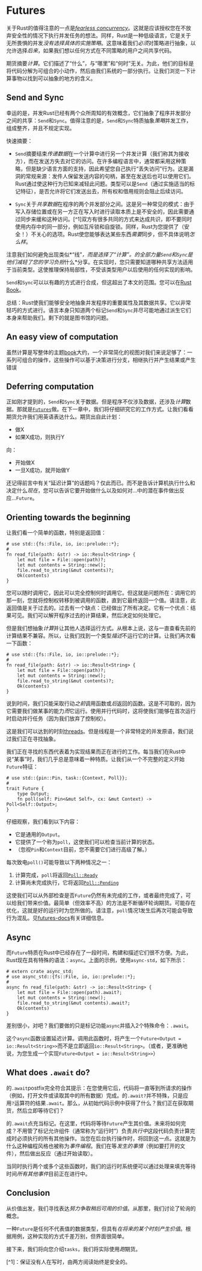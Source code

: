 # Futures

关于Rust的值得注意的一点是[*fearless concurrency*](https://blog.rust-lang.org/2015/04/10/Fearless-Concurrency.html)。这就是应该授权您在不放弃安全性的情况下执行并发任务的想法。同样，Rust是一种低级语言，它是关于无所畏惧的并发*没有选择具体的实施策略*。这意味着我们*必须*对策略进行抽象，以允许选择*后来*，如果我们想以任何方式在不同策略的用户之间共享代码。

期货摘要*计算*。它们描述了“什么”，与“哪里”和“何时”无关。为此，他们的目标是将代码分解为可组合的小动作，然后由我们系统的一部分执行。让我们浏览一下计算事物以找到可以抽象的地方的含义。

## Send and Sync

幸运的是，并发Rust已经有两个众所周知的有效概念，它们抽象了程序并发部分之间的共享：`Send`和`Sync`。值得注意的是，`Send`和`Sync`特质抽象*策略*并发工作，组成整齐，并且不规定实现。

快速摘要：

-   `Send`摘要结束*传递数据*在一个计算中进行另一个并发计算（我们称其为接收方），而在发送方失去对它的访问。在许多编程语言中，通常都采用这种策略，但是缺少语言方面的支持，因此希望您自己执行“丢失访问”行为。这是漏洞的常规来源：发件人保留发送内容的句柄，甚至在发送后也可以使用它们。Rust通过使这种行为已知来减轻此问题。类型可以是`Send`（通过实施适当的标记特征），是否允许将它们发送出去，所有权和借用规则会阻止后续访问。

-   `Sync`关于*共享数据*在程序的两个并发部分之间。这是另一种常见的模式：由于写入存储位置或在另一方正在写入时进行读取本质上是不安全的，因此需要通过同步来缓和这种访问。[^1]双方有很多共同的方式来达成共识，即不要同时使用内存中的同一部分，例如互斥锁和自旋锁。同样，Rust为您提供了（安全！）不关心的选项。Rust使您能够表达某些东西*需要*同步，但不具体说明*怎么样*。

注意我们如何避免出现类似*“线”*，而是选择了“计算”。的全部力量`Send`和`Sync`是他们减轻了您的学习负担*什么*分享。在实现时，您只需要知道哪种共享方法适用于当前类型。这使推理保持局部性，不受该类型用户以后使用的任何实现的影响。

`Send`和`Sync`可以以有趣的方式进行合成，但这超出了本文的范围。您可以在[Rust Book][rust-book-sync]。

[rust-book-sync]: https://doc.rust-lang.org/stable/book/ch16-04-extensible-concurrency-sync-and-send.html

总结：Rust使我们能够安全地抽象并发程序的重要属性及其数据共享。它以非常轻巧的方式进行。语言本身只知道两个标记`Send`和`Sync`并尽可能地通过派生它们本身来帮助我们。剩下的就是图书馆的问题。

## An easy view of computation

虽然计算是写整体的主题[book](https://computationbook.com/)大约，一个非常简化的视图对我们来说足够了：一系列可组合的操作，这些操作可以基于决策进行分支，相继执行并产生结果或产生错误

## Deferring computation

正如刚才提到的，`Send`和`Sync`关于数据。但是程序不仅涉及数据，还涉及*计算*数据。那就是[`Futures`][futures]做。在下一章中，我们将仔细研究它的工作方式。让我们看看期货允许我们用英语表达什么。期货出自此计划：

-   做X
-   如果X成功，则执行Y

向：

-   开始做X
-   一旦X成功，就开始做Y

还记得前言中有关“延迟计算”的话题吗？仅此而已。而不是告诉计算机执行什么和决定什么*现在*，您可以告诉它要开始做什么以及如何对...中的潜在事件做出反应...`Future`。

[futures]: https://doc.rust-lang.org/std/future/trait.Future.html

## Orienting towards the beginning

让我们看一个简单的函数，特别是返回值：

```rust,edition2018
# use std::{fs::File, io, io::prelude::*};
#
fn read_file(path: &str) -> io::Result<String> {
    let mut file = File::open(path)?;
    let mut contents = String::new();
    file.read_to_string(&mut contents)?;
    Ok(contents)
}
```

您可以随时调用它，因此可以完全控制何时调用它。但这就是问题所在：调用它的那一刻，您就将控制权转移到被调用的函数，直到它最终返回一个值。请注意，此返回值是关于过去的。过去有一个缺点：已经做出了所有决定。它有一个优点：结果可见。我们可以解开程序过去的计算结果，然后决定如何处理它。

但是我们想抽象*计算*并让其他人选择运行方式。从根本上说，这与一直查看先前的计算结果不兼容。所以，让我们找到一个类型*描述*不运行它的计算。让我们再次看一下函数：

```rust,edition2018
# use std::{fs::File, io, io::prelude::*};
#
fn read_file(path: &str) -> io::Result<String> {
    let mut file = File::open(path)?;
    let mut contents = String::new();
    file.read_to_string(&mut contents)?;
    Ok(contents)
}
```

说到时间，我们只能采取行动*之前*调用函数或*后*返回的函数。这是不可取的，因为它需要我们做某事的能力*而*它运行。使用并行代码时，这将使我们能够在首次运行时启动并行任务（因为我们放弃了控制权）。

这是我们可以达到的时刻[threads](https://en.wikipedia.org/wiki/Thread_)。但是线程是一个非常特定的并发原语，我们说过我们正在寻找抽象。

我们正在寻找的东西代表着为实现结果而正在进行的工作。每当我们在Rust中说“某事”时，我们几乎总是意味着一种特质。让我们从一个不完整的定义开始`Future`特征：

```rust,edition2018
# use std::{pin::Pin, task::{Context, Poll}};
#
trait Future {
    type Output;
    fn poll(self: Pin<&mut Self>, cx: &mut Context) -> Poll<Self::Output>;
}
```

仔细观察，我们看到以下内容：

-   它是通用的`Output`。
-   它提供了一个称为`poll`，这使我们可以检查当前计算的状态。
-   （忽视`Pin`和`Context`目前，您不需要它们进行高级了解。）

每次致电`poll()`可能导致以下两种情况之一：

1.  计算完成，`poll`将返回[`Poll::Ready`](https://doc.rust-lang.org/std/task/enum.Poll.html#variant.Ready)
2.  计算尚未完成执行，它将返回[`Poll::Pending`](https://doc.rust-lang.org/std/task/enum.Poll.html#variant.Pending)

这使我们可以从外部检查是否`Future`仍然有未完成的工作，或者最终完成了，可以给我们带来价值。最简单（但效率不高）的方法是不断循环轮询期货。可能存在优化，这就是好的运行时为您所做的。请注意，`poll`情况1发生后再次可能会导致行为混乱。见[futures-docs](https://doc.rust-lang.org/std/future/trait.Future.html)有关详细信息。

## Async

而`Future`特质在Rust中已经存在了一段时间，构建和描述它们很不方便。为此，Rust现在具有特殊的语法：`async`。上面的示例，使用`async-std`，如下所示：

```rust,edition2018
# extern crate async_std;
# use async_std::{fs::File, io, io::prelude::*};
#
async fn read_file(path: &str) -> io::Result<String> {
    let mut file = File::open(path).await?;
    let mut contents = String::new();
    file.read_to_string(&mut contents).await?;
    Ok(contents)
}
```

差别很小，对吧？我们要做的只是标记功能`async`并插入2个特殊命令：`.await`。

这个`async`函数设置延迟计算。调用此函数时，将产生一个`Future<Output = io::Result<String>>`而不是立即返回`io::Result<String>`。（或者，更准确地说，为您生成一个实现`Future<Output = io::Result<String>>`）

## What does `.await` do?

的`.await`postfix完全符合其提示：在您使用它后，代码将一直等到所请求的操作（例如，打开文件或读取其中的所有数据）完成。的`.await?`并不特殊，只是应用`?`运算符的结果`.await`。那么，从初始代码示例中获得了什么？我们正在获取期货，然后立即等待它们？

的`.await`点充当标记。在这里，代码将等待`Future`产生其价值。未来将如何完成？不用管了标记允许组件（通常称为“运行时”）负责*执行中*这段代码负责计算完成时必须执行的所有其他操作。当您在后台执行操作时，将回到这一点。这就是为什么这种编程风格也被称为*事件编程*。我们在等*发生的事情*（例如要打开的文件），然后做出反应（通过开始读取）。

当同时执行两个或多个这些函数时，我们的运行时系统便可以通过处理来填充等待时间*所有其他事件*目前正在进行中。

## Conclusion

从价值出发，我们寻找表达*努力争取稍后可用的价值*。从那里，我们讨论了轮询的概念。

一种`Future`是任何不代表值的数据类型，但具有*在将来的某个时刻产生价值*。根据用例，这种实现的方式千差万别，但界面很简单。

接下来，我们将向您介绍`tasks`，我们将实际使用*跑*期货。

[^1]：保证没有人在写时，由两方阅读始终是安全的。

[futures]: https://rust-lang.github.io/async-book/02_execution/02_future.html
